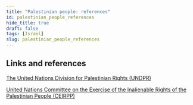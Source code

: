 ```yaml
---
title: "Palestinian people: references"
id: palestinian_people_references 
hide_title: true
draft: false
tags: [Israel]
slug: palestinian_people_references
---
```



## Links and references 

[The United Nations Division for Palestinian Rights (UNDPR)](https://en.wikipedia.org/wiki/United_Nations_Division_for_Palestinian_Rights)

[United Nations Committee on the Exercise of the Inalienable Rights of the Palestinian People (CEIRPP)](https://en.wikipedia.org/wiki/Committee_on_the_Exercise_of_the_Inalienable_Rights_of_the_Palestinian_People) 
